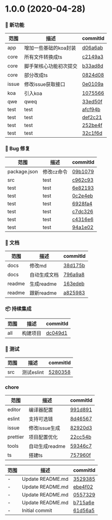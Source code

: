 # 1.0.0 (2020-04-28)

### 🌟 新功能
范围|描述|commitId
--|--|--
 app | 增加一些基础的koa封装 | [d06a6ab](https://github.com/luoxue-victor/learn-node/commit/d06a6ab)
 core | 所有文件转换成ts | [c2149a3](https://github.com/luoxue-victor/learn-node/commit/c2149a3)
 core | 脚手架核心功能初次提交 | [b33ad8d](https://github.com/luoxue-victor/learn-node/commit/b33ad8d)
 core | 部分改成ts | [0824d08](https://github.com/luoxue-victor/learn-node/commit/0824d08)
 issue | 修改issue获取接口 | [0e0109a](https://github.com/luoxue-victor/learn-node/commit/0e0109a)
 koa | 引入koa | [1075566](https://github.com/luoxue-victor/learn-node/commit/1075566)
 qwe | qweq | [33ed50f](https://github.com/luoxue-victor/learn-node/commit/33ed50f)
 test | test | [afcf94b](https://github.com/luoxue-victor/learn-node/commit/afcf94b)
 test | test | [def2c21](https://github.com/luoxue-victor/learn-node/commit/def2c21)
 test | test | [252be4f](https://github.com/luoxue-victor/learn-node/commit/252be4f)
 test | test | [32c1f6d](https://github.com/luoxue-victor/learn-node/commit/32c1f6d)


### 🐛 Bug 修复
范围|描述|commitId
--|--|--
 package.json | 修改cz命令 | [09b1079](https://github.com/luoxue-victor/learn-node/commit/09b1079)
 src | test | [c962c93](https://github.com/luoxue-victor/learn-node/commit/c962c93)
 test | test | [6e82193](https://github.com/luoxue-victor/learn-node/commit/6e82193)
 test | test | [0c2e4eb](https://github.com/luoxue-victor/learn-node/commit/0c2e4eb)
 test | test | [6928fa4](https://github.com/luoxue-victor/learn-node/commit/6928fa4)
 test | test | [c7dc326](https://github.com/luoxue-victor/learn-node/commit/c7dc326)
 test | test | [c4316e6](https://github.com/luoxue-victor/learn-node/commit/c4316e6)
 test | test | [94a1e02](https://github.com/luoxue-victor/learn-node/commit/94a1e02)


### 📝 文档
范围|描述|commitId
--|--|--
 docs | 修改md | [38d175b](https://github.com/luoxue-victor/learn-node/commit/38d175b)
 docs | 自动生成文档 | [796a9a8](https://github.com/luoxue-victor/learn-node/commit/796a9a8)
 readme | 生成readme | [163edeb](https://github.com/luoxue-victor/learn-node/commit/163edeb)
 readme | 跟新readme | [a825983](https://github.com/luoxue-victor/learn-node/commit/a825983)


### 📦 持续集成
范围|描述|commitId
--|--|--
 all | 构建项目 | [dc049d1](https://github.com/luoxue-victor/learn-node/commit/dc049d1)


### 🔧 测试
范围|描述|commitId
--|--|--
 src | 测试eslint | [5280358](https://github.com/luoxue-victor/learn-node/commit/5280358)


### chore
范围|描述|commitId
--|--|--
 editor | 编译器配置 | [991d891](https://github.com/luoxue-victor/learn-node/commit/991d891)
 eslint | 支持可选链 | [8d46567](https://github.com/luoxue-victor/learn-node/commit/8d46567)
 issue | 修改issue生成 | [82920d3](https://github.com/luoxue-victor/learn-node/commit/82920d3)
 prettier | 项目配置优化 | [22cc54b](https://github.com/luoxue-victor/learn-node/commit/22cc54b)
 tools | 自动生成readme | [59346c7](https://github.com/luoxue-victor/learn-node/commit/59346c7)
 ts | 搭建ts | [757960f](https://github.com/luoxue-victor/learn-node/commit/757960f)


范围|描述|commitId
--|--|--
 - | Update README.md | [3529385](https://github.com/luoxue-victor/learn-node/commit/3529385)
 - | Update README.md | [ebe4f02](https://github.com/luoxue-victor/learn-node/commit/ebe4f02)
 - | Update README.md | [0557329](https://github.com/luoxue-victor/learn-node/commit/0557329)
 - | Update README.md | [b715a6e](https://github.com/luoxue-victor/learn-node/commit/b715a6e)
 - | Initial commit | [61d56a5](https://github.com/luoxue-victor/learn-node/commit/61d56a5)

